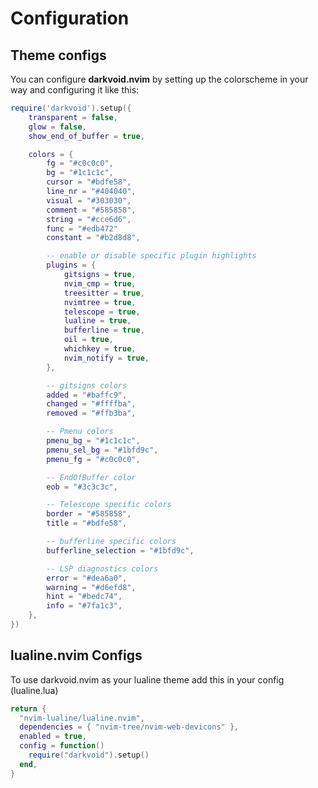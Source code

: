 # Configuration

## Theme configs

You can configure **darkvoid.nvim** by setting up the colorscheme in your way and configuring it like this:

```lua
require('darkvoid').setup({
    transparent = false,
    glow = false,
    show_end_of_buffer = true,

    colors = {
        fg = "#c0c0c0",
        bg = "#1c1c1c",
        cursor = "#bdfe58",
        line_nr = "#404040",
        visual = "#303030",
        comment = "#585858",
        string = "#cce6d6",
        func = "#edb472"
        constant = "#b2d8d8",

        -- enable or disable specific plugin highlights
        plugins = {
            gitsigns = true,
            nvim_cmp = true,
            treesitter = true,
            nvimtree = true,
            telescope = true,
            lualine = true,
            bufferline = true,
            oil = true,
            whichkey = true,
            nvim_notify = true,
        },

        -- gitsigns colors
        added = "#baffc9",
        changed = "#ffffba",
        removed = "#ffb3ba",

        -- Pmenu colors
        pmenu_bg = "#1c1c1c",
        pmenu_sel_bg = "#1bfd9c",
        pmenu_fg = "#c0c0c0",

        -- EndOfBuffer color
        eob = "#3c3c3c",

        -- Telescope specific colors
        border = "#585858",
        title = "#bdfe58",

        -- bufferline specific colors
        bufferline_selection = "#1bfd9c",

        -- LSP diagnostics colors
        error = "#dea6a0",
        warning = "#d6efd8",
        hint = "#bedc74",
        info = "#7fa1c3",
    },
})
```

## lualine.nvim Configs

To use darkvoid.nvim as your lualine theme add this in your config (lualine.lua)

```lua
return {
  "nvim-lualine/lualine.nvim",
  dependencies = { "nvim-tree/nvim-web-devicons" },
  enabled = true,
  config = function()
    require("darkvoid").setup()
  end,
}
```

